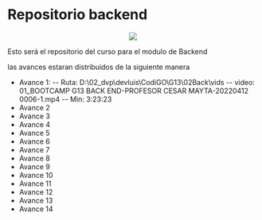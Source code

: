 # Repositorio backend 

<p align="center">
<img src="https://www.python.org/static/img/python-logo.png">
</p>

Esto será el repositorio del curso para el modulo de Backend

las avances estaran distribuidos de la siguiente manera

- Avance 1:
    -- Ruta: D:\02_dvp\devluis\CodiGO\G13\02Back\vids 
    -- video: 01_BOOTCAMP G13 BACK END-PROFESOR CESAR MAYTA-20220412 0006-1.mp4
    -- Min: 3:23:23
- Avance 2
- Avance 3
- Avance 4
- Avance 5
- Avance 6
- Avance 7
- Avance 8
- Avance 9
- Avance 10
- Avance 11
- Avance 12
- Avance 13
- Avance 14